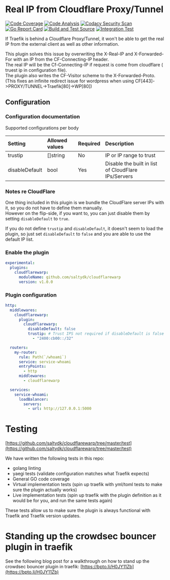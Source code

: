 # Real IP from Cloudflare Proxy/Tunnel

[![Code Coverage](https://codecov.io/gh/saltydk/cloudflarewarp/graph/badge.svg?token=O50I70GOYR)](https://codecov.io/gh/saltydk/cloudflarewarp)
[![Code Analysis](https://github.com/saltydk/cloudflarewarp/actions/workflows/codeql-analysis.yml/badge.svg)](https://github.com/saltydk/cloudflarewarp/actions/workflows/codeql-analysis.yml)
[![Codacy Security Scan](https://github.com/saltydk/cloudflarewarp/actions/workflows/codacy-analysis.yml/badge.svg)](https://github.com/saltydk/cloudflarewarp/actions/workflows/codacy-analysis.yml)
[![Go Report Card](https://goreportcard.com/badge/github.com/saltydk/cloudflarewarp)](https://goreportcard.com/report/github.com/saltydk/cloudflarewarp)
[![Build and Test Source](https://github.com/saltydk/cloudflarewarp/actions/workflows/buildAndTest.yml/badge.svg)](https://github.com/saltydk/cloudflarewarp/actions/workflows/buildAndTest.yml)
[![Integration Test](https://github.com/saltydk/cloudflarewarp/actions/workflows/prodTest.yml/badge.svg)](https://github.com/saltydk/cloudflarewarp/actions/workflows/prodTest.yml)

If Traefik is behind a Cloudflare Proxy/Tunnel, it won't be able to get the real IP from the external client as well as other information.

This plugin solves this issue by overwriting the X-Real-IP and X-Forwarded-For with an IP from the CF-Connecting-IP header.  
The real IP will be the Cf-Connecting-IP if request is come from cloudflare ( truest ip in configuration file).  
The plugin also writes the CF-Visitor scheme to the X-Forwarded-Proto. (This fixes an infinite redirect issue for wordpress when using CF[443]->PROXY/TUNNEL->Traefik[80]->WP[80])

## Configuration

### Configuration documentation

Supported configurations per body

| Setting        | Allowed values | Required | Description                                         |
| :------------- | :------------- | :------- | :-------------------------------------------------- |
| trustip        | []string       | No       | IP or IP range to trust                             |
| disableDefault | bool           | Yes      | Disable the built in list of CloudFlare IPs/Servers |

### Notes re CloudFlare

One thing included in this plugin is we bundle the CloudFlare server IPs with it, so you do not have to define them manually.  
However on the flip-side, if you want to, you can just disable them by setting `disableDefault` to `true`.

If you do not define `trustip` and `disableDefault`, it doesn't seem to load the plugin, so just set `disableDefault` to `false` and you are able to use the default IP list.

### Enable the plugin

```yaml
experimental:
  plugins:
    cloudflarewarp:
      moduleName: github.com/saltydk/cloudflarewarp
      version: v1.0.0
```

### Plugin configuration

```yaml
http:
  middlewares:
    cloudflarewarp:
      plugin:
        cloudflarewarp:
          disableDefault: false
          trustip: # Trust IPS not required if disableDefault is false - we will allocate Cloud Flare IPs automatically
            - "2400:cb00::/32"

  routers:
    my-router:
      rule: Path(`/whoami`)
      service: service-whoami
      entryPoints:
        - http
      middlewares:
        - cloudflarewarp

  services:
    service-whoami:
      loadBalancer:
        servers:
          - url: http://127.0.0.1:5000
```

# Testing

[https://github.com/saltydk/cloudflarewarp/tree/master/test](https://github.com/saltydk/cloudflarewarp/tree/master/test)

We have written the following tests in this repo:

- golang linting
- yaegi tests (validate configuration matches what Traefik expects)
- General GO code coverage
- Virtual implementation tests (spin up traefik with yml/toml tests to make sure the plugin actually works)
- Live implementation tests (spin up traefik with the plugin definition as it would be for you, and run the same tests again)

These tests allow us to make sure the plugin is always functional with Traefik and Traefik version updates.

# Standing up the crowdsec bouncer plugin in traefik

See the following blog post for a walkthrough on how to stand up the crowdsec bouncer plugin in traefik: [https://bpto.li/H0JY11Zb](https://bpto.li/H0JY11Zb)
